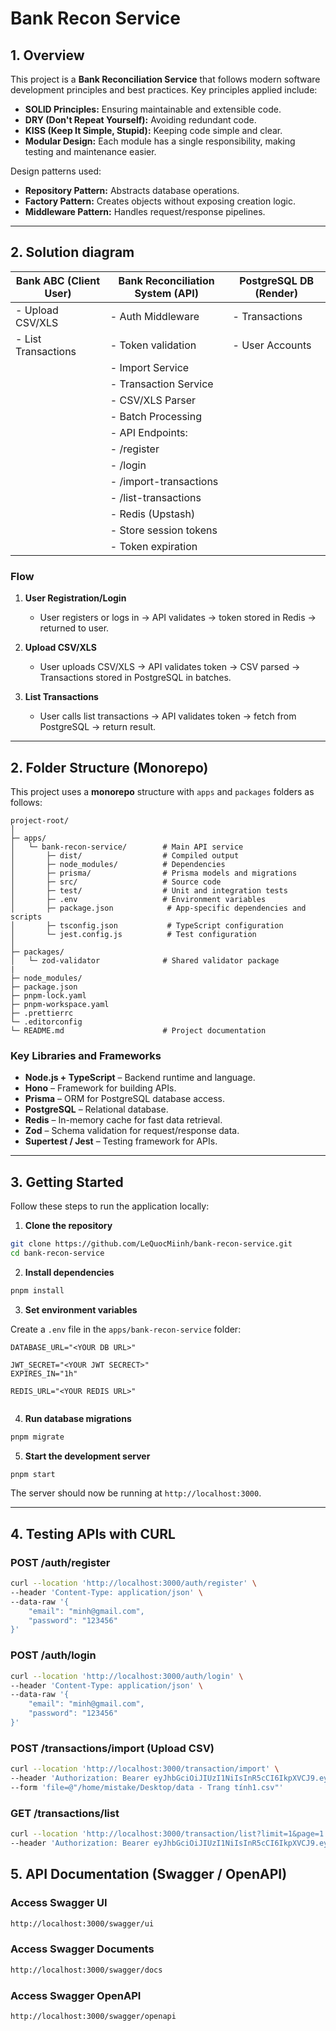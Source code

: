 # Bank Recon Service

## 1. Overview

This project is a **Bank Reconciliation Service** that follows modern software development principles and best practices. Key principles applied include:

* **SOLID Principles:** Ensuring maintainable and extensible code.
* **DRY (Don't Repeat Yourself):** Avoiding redundant code.
* **KISS (Keep It Simple, Stupid):** Keeping code simple and clear.
* **Modular Design:** Each module has a single responsibility, making testing and maintenance easier.

Design patterns used:

* **Repository Pattern:** Abstracts database operations.
* **Factory Pattern:** Creates objects without exposing creation logic.
* **Middleware Pattern:** Handles request/response pipelines.

---
## 2. Solution diagram 

| Bank ABC (Client User) | Bank Reconciliation System (API) | PostgreSQL DB (Render) |
|------------------------|---------------------------------|------------------------|
| - Upload CSV/XLS       | - Auth Middleware               | - Transactions         |
| - List Transactions    | - Token validation              | - User Accounts        |
|                        | - Import Service                |                        |
|                        | - Transaction Service           |                        |
|                        | - CSV/XLS Parser                |                        |
|                        | - Batch Processing              |                        |
|                        | - API Endpoints:                |                        |
|                        |    - /register                  |                        |
|                        |    - /login                     |                        |
|                        |    - /import-transactions       |                        |
|                        |    - /list-transactions         |                        |
|                        | - Redis (Upstash)               |                        |
|                        |    - Store session tokens       |                        |
|                        |    - Token expiration           |                        |

### Flow

1. **User Registration/Login**  
   - User registers or logs in → API validates → token stored in Redis → returned to user.

2. **Upload CSV/XLS**  
   - User uploads CSV/XLS → API validates token → CSV parsed → Transactions stored in PostgreSQL in batches.

3. **List Transactions**  
   - User calls list transactions → API validates token → fetch from PostgreSQL → return result.

---

## 2. Folder Structure (Monorepo)

This project uses a **monorepo** structure with `apps` and `packages` folders as follows:

```
project-root/
│
├─ apps/
│   └─ bank-recon-service/        # Main API service
│       ├─ dist/                  # Compiled output
│       ├─ node_modules/          # Dependencies
│       ├─ prisma/                # Prisma models and migrations
│       ├─ src/                   # Source code
│       ├─ test/                  # Unit and integration tests
│       ├─ .env                   # Environment variables
│       ├─ package.json            # App-specific dependencies and scripts
│       ├─ tsconfig.json           # TypeScript configuration
│       └─ jest.config.js          # Test configuration
│
├─ packages/
│   └─ zod-validator              # Shared validator package
|
├─ node_modules/
├─ package.json
├─ pnpm-lock.yaml
├─ pnpm-workspace.yaml
├─ .prettierrc
└─ .editorconfig
└─ README.md                      # Project documentation
```

### Key Libraries and Frameworks

* **Node.js + TypeScript** – Backend runtime and language.
* **Hono** – Framework for building APIs.
* **Prisma** – ORM for PostgreSQL database access.
* **PostgreSQL** – Relational database.
* **Redis** – In-memory cache for fast data retrieval.
* **Zod** – Schema validation for request/response data.
* **Supertest / Jest** – Testing framework for APIs.

---

## 3. Getting Started

Follow these steps to run the application locally:

1. **Clone the repository**

```bash
git clone https://github.com/LeQuocMiinh/bank-recon-service.git
cd bank-recon-service
```

2. **Install dependencies**

```bash
pnpm install
```

3. **Set environment variables**

Create a `.env` file in the `apps/bank-recon-service` folder:

```env
DATABASE_URL="<YOUR DB URL>"

JWT_SECRET="<YOUR JWT SECRECT>"
EXPIRES_IN="1h"

REDIS_URL="<YOUR REDIS URL>"
 
```

4. **Run database migrations**

```bash
pnpm migrate
```

5. **Start the development server**

```bash
pnpm start
```

The server should now be running at `http://localhost:3000`.

---

## 4. Testing APIs with CURL

### POST /auth/register

```bash
curl --location 'http://localhost:3000/auth/register' \
--header 'Content-Type: application/json' \
--data-raw '{
    "email": "minh@gmail.com",
    "password": "123456"
}'
```

### POST /auth/login

```bash
curl --location 'http://localhost:3000/auth/login' \
--header 'Content-Type: application/json' \
--data-raw '{
    "email": "minh@gmail.com",
    "password": "123456"
}'
```

### POST /transactions/import (Upload CSV)

```bash
curl --location 'http://localhost:3000/transaction/import' \
--header 'Authorization: Bearer eyJhbGciOiJIUzI1NiIsInR5cCI6IkpXVCJ9.eyJ1c2VySWQiOjEsImVtYWlsIjoibWluaEBnbWFpbC5jb20iLCJpYXQiOjE3NTc1MTQwOTUsImV4cCI6MTc1NzUxNzY5NX0.-O7kVq-gR6oZ2uS0118Ia200BjVzsUII_Ou_tD1-xzo' \
--form 'file=@"/home/mistake/Desktop/data - Trang tính1.csv"'
```

### GET /transactions/list

```bash
curl --location 'http://localhost:3000/transaction/list?limit=1&page=1' \
--header 'Authorization: Bearer eyJhbGciOiJIUzI1NiIsInR5cCI6IkpXVCJ9.eyJ1c2VySWQiOjEsImVtYWlsIjoibWluaEBnbWFpbC5jb20iLCJpYXQiOjE3NTc1MDg0MjAsImV4cCI6MTc1NzUxMjAyMH0.629hlX3MVQcetqjZ-DJqkqiXb9k0IBLoox_pc2kbSo0'
```

## 5. API Documentation (Swagger / OpenAPI)
### Access Swagger UI 
```bash
http://localhost:3000/swagger/ui
```
### Access Swagger Documents
```bash
http://localhost:3000/swagger/docs
```
### Access Swagger OpenAPI 
```bash
http://localhost:3000/swagger/openapi
```